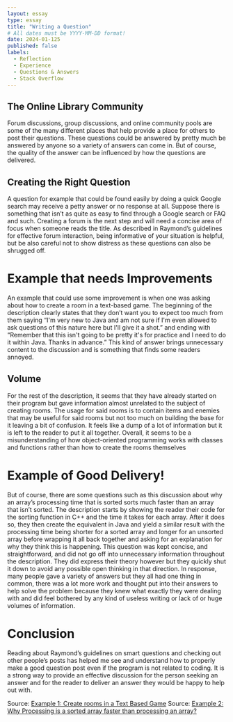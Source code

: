 ```yaml
---
layout: essay
type: essay
title: "Writing a Question"
# All dates must be YYYY-MM-DD format!
date: 2024-01-125
published: false
labels:
  - Reflection
  - Experience
  - Questions & Answers
  - Stack Overflow
---
```


## The Online Library Community
Forum discussions, group discussions, and online community pools are some of the many different places that help provide a place for others to post their questions. These questions could be answered by pretty much be answered by anyone so a variety of answers can come in. But of course, the quality of the answer can be influenced by how the questions are delivered. 
## Creating the Right Question
A question for example that could be found easily by doing a quick Google search may receive a petty answer or no response at all. Suppose there is something that isn’t as quite as easy to find through a Google search or FAQ and such. Creating a forum is the next step and will need a concise area of focus when someone reads the title. As described in Raymond’s guidelines for effective forum interaction, being informative of your situation is helpful, but be also careful not to show distress as these questions can also be shrugged off. 
# Example that needs Improvements
An example that could use some improvement is when one was asking about how to create a room in a text-based game. The beginning of the description clearly states that they don’t want you to expect too much from them saying “I'm very new to Java and am not sure if I'm even allowed to ask questions of this nature here but I'll give it a shot.” and ending with “Remember that this isn't going to be pretty it's for practice and I need to do it within Java. Thanks in advance.” This kind of answer brings unnecessary content to the discussion and is something that finds some readers annoyed. 
## Volume
For the rest of the description, it seems that they have already started on their program but gave information almost unrelated to the subject of creating rooms. The usage for said rooms is to contain items and enemies that may be useful for said rooms but not too much on building the base for it leaving a bit of confusion. It feels like a dump of a lot of information but it is left to the reader to put it all together. Overall, it seems to be a misunderstanding of how object-oriented programming works with classes and functions rather than how to create the rooms themselves
# Example of Good Delivery!
But of course, there are some questions such as this discussion about why an array’s processing time that is sorted sorts much faster than an array that isn’t sorted. The description starts by showing the reader their code for the sorting function in C++ and the time it takes for each array. After it does so, they then create the equivalent in Java and yield a similar result with the processing time being shorter for a sorted array and longer for an unsorted array before wrapping it all back together and asking for an explanation for why they think this is happening. This question was kept concise, and straightforward, and did not go off into unnecessary information throughout the description. They did express their theory however but they quickly shut it down to avoid any possible open thinking in that direction. In response, many people gave a variety of answers but they all had one thing in common, there was a lot more work and thought put into their answers to help solve the problem because they knew what exactly they were dealing with and did feel bothered by any kind of useless writing or lack of or huge volumes of information.
# Conclusion
Reading about Raymond’s guidelines on smart questions and checking out other people’s posts has helped me see and understand how to properly make a good question post even if the program is not related to coding. It is a strong way to provide an effective discussion for the person seeking an answer and for the reader to deliver an answer they would be happy to help out with.

Source: <a href="https://stackoverflow.com/questions/8264432/how-to-create-rooms-in-a-text-based-gamebeginner"><i class="large github icon "></i>Example 1: Create rooms in a Text Based Game</a>
Source: <a href="https://stackoverflow.com/questions/11227809/why-is-processing-a-sorted-array-faster-than-processing-an-unsorted-array"><i class="large github icon "></i>Example 2: Why Processing is a sorted array faster than processing an array?</a>
